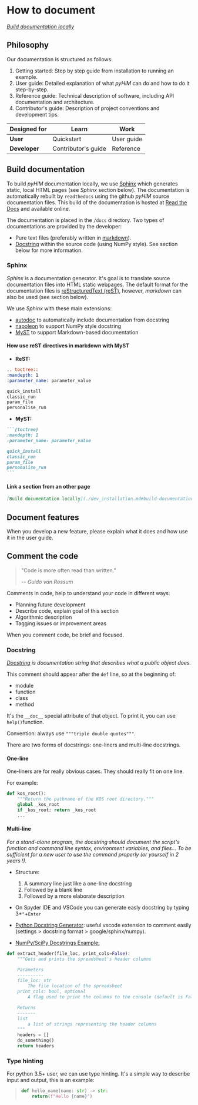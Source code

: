 # How to document

*[Build documentation locally](./dev_installation.md#build-documentation-locally)*

## Philosophy
Our documentation is structured as follows:

1. Getting started: Step by step guide from installation to running an example.
2. User guide: Detailed explanation of what *pyHiM* can do and how to do it step-by-step.
3. Reference guide: Technical description of software, including API documentation and architecture.
4. Contributor's guide: Description of project conventions and development tips.

| Designed for  | Learn        | Work      |
| ------------- | ------------ | --------- |
| **User**      | Quickstart     | User guide    |
| **Developer** | Contributor's guide | Reference |

## Build documentation

To build *pyHiM* documentation locally, we use [Sphinx](https://www.sphinx-doc.org/en/master/) which generates static, local HTML pages (see *Sphinx* section below). The documentation is automatically rebuilt by `readthedocs` using the github *pyHiM* source documentation files. This build of the documentation is hosted at [Read the Docs](https://readthedocs.org/) and available online.

The documentation is placed in the `/docs` directory. Two types of documentations are provided by the developer:
- Pure text files (preferably written in [markdown](https://www.markdownguide.org/basic-syntax/)).
- [Docstring](https://www.python.org/dev/peps/pep-0257/) within the source code (using NumPy style). See section below for more information.

### Sphinx

*Sphinx* is a documentation generator. It's goal is to translate source documentation files into HTML static webpages. The default format for the documentation files is [reStructuredText (reST)](https://docutils.sourceforge.io/rst.html), however, *markdown* can also be used (see section below).

We use *Sphinx* with these main extensions:
- [autodoc](https://www.sphinx-doc.org/en/master/usage/extensions/autodoc.html) to automatically include documentation from docstring
- [napoleon](https://www.sphinx-doc.org/en/master/usage/extensions/napoleon.html) to support NumPy style docstring
- [MyST](https://myst-parser.readthedocs.io/en/latest/sphinx/intro.html) to support Markdown-based documentation


#### How use reST directives in markdown with MyST

- **ReST:**

```reStructuredText
.. toctree::
:maxdepth: 1
:parameter_name: parameter_value

quick_install
classic_run
param_file
personalise_run
```

- **MyST:**

````markdown
```{toctree}
:maxdepth: 1
:parameter_name: parameter_value

quick_install
classic_run
param_file
personalise_run
```
````

#### Link a section from an other page
```markdown
[Build documentation locally](./dev_installation.md#build-documentation-locally)
```

## Document features

When you develop a new feature, please explain what it does and how use it in the user guide. 

## Comment the code

> "Code is more often read than written."
>
> -- <cite> Guido van Rossum </cite>

Comments in code, help to understand your code in different ways:
- Planning future development
- Describe code, explain goal of this section
- Algorithmic description
- Tagging issues or improvement areas

When you comment code, be brief and focused.

### Docstring

*[Docstring](https://www.python.org/dev/peps/pep-0257/) is documentation string that describes what a public object does.*

This comment should appear after the `def` line, so at the beginning of:

- module
- function
- class
- method

It's the `__doc__` special attribute of that object. To print it, you can use `help()`function.

Convention: always use `"""triple double quotes"""`.

There are two forms of docstrings: one-liners and multi-line docstrings.

#### One-line

One-liners are for really obvious cases. They should really fit on one line.

For example:

```python
def kos_root():
    """Return the pathname of the KOS root directory."""
    global _kos_root
    if _kos_root: return _kos_root
    ...
```

#### Multi-line

*For a stand-alone program, the docstring should document the script's function and command line syntax, environment variables, and files... To be sufficient for a new user to use the command properly (or yourself in 2 years !).*

- Structure:
    1. A summary line just like a one-line docstring
    2. Followed by a blank line
    3. Followed by a more elaborate description

- On Spyder IDE and VSCode you can generate easly docstring by typing 3*`"`+`Enter`

- [Python Docstring Generator](https://marketplace.visualstudio.com/items?itemName=njpwerner.autodocstring): useful vscode extension to comment easily (settings > docstring format > google/sphinx/numpy).

- [NumPy/SciPy Docstrings Example:](https://realpython.com/documenting-python-code)

```python
def extract_header(file_loc, print_cols=False):
    """Gets and prints the spreadsheet's header columns

    Parameters
    ----------
    file_loc: str
        The file location of the spreadsheet
    print_cols: bool, optional
        A flag used to print the columns to the console (default is False)

    Returns
    -------
    list
        a list of strings representing the header columns
    """
    headers = []
    do_something()
    return headers
```

### Type hinting

For python 3.5+ user, we can use type hinting. 
It's a simple way to describe input and output, this is an example:

> ```python
> def hello_name(name: str) -> str:
>     return(f"Hello {name}")
> ```
